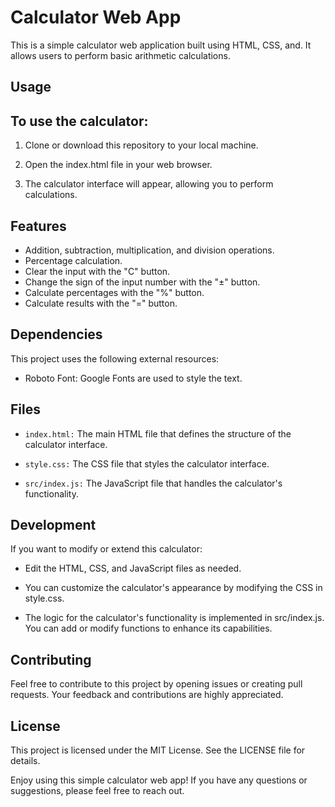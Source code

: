 # Calculator Web App

This is a simple calculator web application built using HTML, CSS, and. It allows users to perform basic arithmetic calculations.

## Usage

## To use the calculator:

1) Clone or download this repository to your local machine.

2) Open the index.html file in your web browser.

3) The calculator interface will appear, allowing you to perform calculations.

## Features
- Addition, subtraction, multiplication, and division operations.
- Percentage calculation.
- Clear the input with the "C" button.
- Change the sign of the input number with the "±" button.
- Calculate percentages with the "%" button.
- Calculate results with the "=" button.


## Dependencies
This project uses the following external resources:

- Roboto Font: Google Fonts are used to style the text.

## Files
- `index.html:` The main HTML file that defines the structure of the calculator interface.

- `style.css:` The CSS file that styles the calculator interface.

- `src/index.js:` The JavaScript file that handles the calculator's functionality.

## Development
If you want to modify or extend this calculator:

- Edit the HTML, CSS, and JavaScript files as needed.

- You can customize the calculator's appearance by modifying the CSS in style.css.

- The logic for the calculator's functionality is implemented in src/index.js. You can add or modify functions to enhance its capabilities.

## Contributing
Feel free to contribute to this project by opening issues or creating pull requests. Your feedback and contributions are highly appreciated.

## License
This project is licensed under the MIT License. See the LICENSE file for details.

Enjoy using this simple calculator web app! If you have any questions or suggestions, please feel free to reach out.